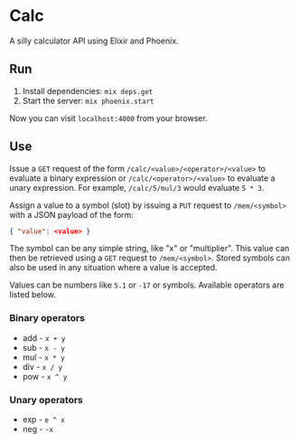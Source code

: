 # Calc

A silly calculator API using Elixir and Phoenix.

## Run

1. Install dependencies: `mix deps.get`
2. Start the server: `mix phoenix.start`

Now you can visit `localhost:4000` from your browser.

## Use

Issue a `GET` request of the form `/calc/<value>/<operator>/<value>` to evaluate a
binary expression or `/calc/<operator>/<value>` to evaluate a unary expression. For
example, `/calc/5/mul/3` would evaluate `5 * 3`.

Assign a value to a symbol (slot) by issuing a `PUT` request to `/mem/<symbol>`
with a JSON payload of the form:

```json
{ "value": <value> }
```

The symbol can be any simple string, like "x" or "multiplier". This value can
then be retrieved using a `GET` request to `/mem/<symbol>`. Stored symbols can
also be used in any situation where a value is accepted.

Values can be numbers like `5.1` or `-17` or symbols. Available operators are
listed below.

### Binary operators

  * add - `x + y`
  * sub - `x - y`
  * mul - `x * y`
  * div - `x / y`
  * pow - `x ^ y`

### Unary operators

  * exp - `e ^ x`
  * neg - `-x`
